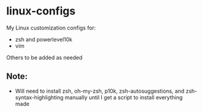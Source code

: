 # linux-configs
My Linux customization configs for:
- zsh and powerlevel10k
- vim

Others to be added as needed


## Note:
- Will need to install zsh, oh-my-zsh, p10k, zsh-autosuggestions, and zsh-syntax-highlighting manually until I get a script to install everything made
